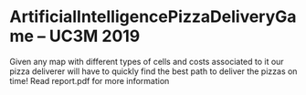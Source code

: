 # ArtificialIntelligencePizzaDeliveryGame – UC3M 2019
 Given any map with different types of cells and costs associated to it our pizza deliverer will have to quickly find the best path to deliver the pizzas on time!
 Read report.pdf for more information
